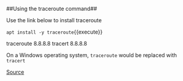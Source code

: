 ##Using the traceroute command##

Use the link below to install traceroute

`apt install -y traceroute`{{execute}}

traceroute 8.8.8.8
tracert 8.8.8.8


On a Windows operating system, `traceroute` would be replaced with `tracert`

[Source](https://www.oreilly.com/library/view/mastering-windows-server/9781789804539/bc2eae11-335a-4603-8959-d044a41bbf13.xhtml)
